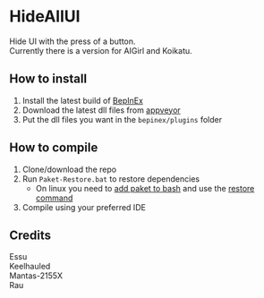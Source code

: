 # HideAllUI
Hide UI with the press of a button.  
Currently there is a version for AIGirl and Koikatu.

## How to install
1. Install the latest build of [BepInEx](https://builds.bepis.io/projects/bepinex_be)
2. Download the latest dll files from [appveyor](https://ci.appveyor.com/project/Keelhauled/hideallui/build/artifacts)
3. Put the dll files you want in the `bepinex/plugins` folder

## How to compile
1. Clone/download the repo
2. Run `Paket-Restore.bat` to restore dependencies
   * On linux you need to [add paket to bash](https://fsprojects.github.io/Paket/installation.html#Installation-on-Linux) and use the [restore command](https://fsprojects.github.io/Paket/paket-restore.html)
3. Compile using your preferred IDE

## Credits
Essu  
Keelhauled  
Mantas-2155X  
Rau
